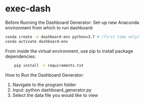 # exec-dash

Before Running the Dashboard Generator:
Set-up new Anaconda environment from which to run dashboard:
```sh    
conda create -n dashboard-env python=3.7 # (first time only)
conda activate dashboard-env
```

From inside the virtual environment, use pip to install package dependencies:
```sh
    pip install -r requirements.txt
```

How to Run the Dashboard Generator:
1) Navigate to the program folder
2) Input: python dashboard_generator.py
3) Select the data file you would like to view